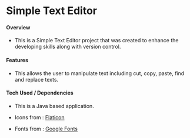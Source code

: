 # Simple Text Editor
#### Overview

- This is a Simple Text Editor project that was created to enhance the developing skills along with version control.

#### Features
- This allows the user to manipulate text including cut, copy, paste, find and replace texts.

#### Tech Used / Dependencies

- This is a Java based application.

- Icons from : [Flaticon](https://www.flaticon.com/)

- Fonts from : [Google Fonts](https://fonts.google.com/)
